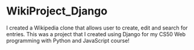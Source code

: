 # WikiProject_Django
 I created a Wikipedia clone that allows user to create, edit and search for entries. This was a project that I created using Django for my CS50 Web programming with Python and JavaScript course!
